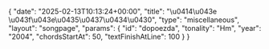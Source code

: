 {
    "date": "2025-02-13T10:13:24+00:00",
    "title": "\u0414\u043e \u043f\u043e\u0435\u0437\u0434\u0430",
    "type": "miscellaneous",
    "layout": "songpage",
    "params": {
        "id": "dopoezda",
        "tonality": "Hm",
        "year": "2004",
        "chordsStartAt": 50,
        "textFinishAtLine": 100
    }
}